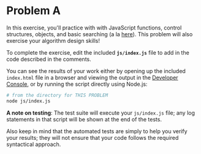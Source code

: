 # Problem A

In this exercise, you'll practice with with JavaScript functions, control structures, objects, and basic searching (a la [here](https://infx511.github.io/searching.html)). This problem will also exercise your algorithm design skills!

To complete the exercise, edit the included **`js/index.js`** file to add in the code described in the comments.

You can see the results of your work either by opening up the included `index.html` file in a browser and viewing the output in the [Developer Console](https://developers.google.com/web/tools/chrome-devtools/console/), or by running the script directly using Node.js:

```bash
# from the directory for THIS PROBLEM
node js/index.js
```

**A note on testing**: The test suite will execute your `js/index.js` file; any log statements in that script will be shown at the end of the tests.

Also keep in mind that the automated tests are simply to help you verify your results; they will not ensure that your code follows the required syntactical approach.

